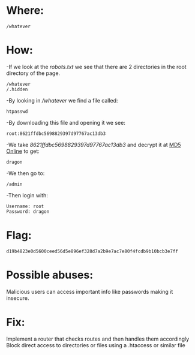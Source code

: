 # Where:
    /whatever
# How:

-If we look at the *robots.txt* we see that there are 2 directories in the root directory of the page.

    /whatever
    /.hidden

-By looking in */whatever* we find a file called:

    htpasswd

-By downloading this file and opening it we see:

    root:8621ffdbc5698829397d97767ac13db3

-We take *8621ffdbc5698829397d97767ac13db3* and decrypt it at [MD5 Online](https://www.md5online.org/md5-decrypt.html) to get:

    dragon

-We then go to:

    /admin

-Then login with:

    Username: root
    Password: dragon

# Flag:
    d19b4823e0d5600ceed56d5e896ef328d7a2b9e7ac7e80f4fcdb9b10bcb3e7ff

# Possible abuses:

Malicious users can access important info like passwords making it insecure.

# Fix:

Implement a router that checks routes and then handles them accordingly<br>
Block direct access to directories or files using a .htaccess or similar file